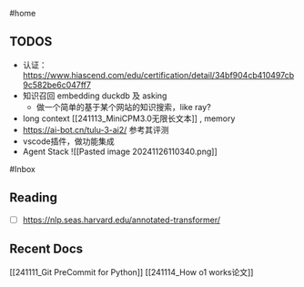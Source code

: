 #home 

## TODOS

- 认证：https://www.hiascend.com/edu/certification/detail/34bf904cb410497cb9c582be6c047ff7
- 知识召回 embedding duckdb 及 asking
	- 做一个简单的基于某个网站的知识搜索，like ray?
- long context [[241113_MiniCPM3.0无限长文本]] , memory
- https://ai-bot.cn/tulu-3-ai2/ 参考其评测
- vscode插件，做功能集成
- Agent Stack
	![[Pasted image 20241126110340.png]]

#Inbox 

## Reading

- [ ] https://nlp.seas.harvard.edu/annotated-transformer/

## Recent Docs

[[241111_Git PreCommit for Python]]
[[241114_How o1 works论文]]
